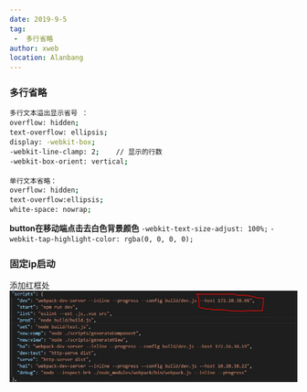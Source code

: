 ```yaml
---
date: 2019-9-5
tag: 
 -  多行省略
author: xweb
location: Alanbang
---
```


### 多行省略
```sh
多行文本溢出显示省号 ：
overflow: hidden;
text-overflow: ellipsis;
display: -webkit-box;
-webkit-line-clamp: 2;    // 显示的行数
-webkit-box-orient: vertical;

单行文本省略：
overflow: hidden;
text-overflow:ellipsis;
white-space: nowrap;

```
**button在移动端点击去白色背景颜色** 
`-webkit-text-size-adjust: 100%;`
`-webkit-tap-highlight-color: rgba(0, 0, 0, 0);`

### 固定ip启动
添加红框处
![photo_ip](../img/photo_ip.jpg)
